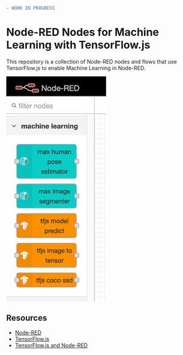 ```diff
- WORK IN PROGRESS
```

# Node-RED Nodes for Machine Learning with TensorFlow.js

This repository is a collection of Node-RED nodes and flows that use TensorFlow.js to enable Machine Learning in Node-RED.

![Node-RED Nodes](img/nodes.png)

## Resources

- [Node-RED](https://nodered.org/)
- [TensorFlow.js](https://www.tensorflow.org/js/)
- [TensorFlow.js and Node-RED](https://ibm.biz/tfjs-nodered)
